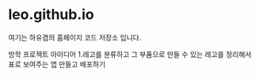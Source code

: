 # leo.github.io
여기는 하유겸의  홈페이지 코드 저장소 입니다.

방학 프로젝트 아이디어
  1.레고를 분류하고 그 부품으로 만들 수 있는 레고를 정리해서 표로 보여주는 앱 만들고 배포하기
    

